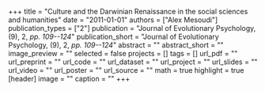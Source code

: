 +++
title = "Culture and the Darwinian Renaissance in the social sciences and humanities"
date = "2011-01-01"
authors = ["Alex Mesoudi"]
publication_types = ["2"]
publication = "Journal of Evolutionary Psychology, (9), 2, _pp. 109--124_"
publication_short = "Journal of Evolutionary Psychology, (9), 2, _pp. 109--124_"
abstract = ""
abstract_short = ""
image_preview = ""
selected = false
projects = []
tags = []
url_pdf = ""
url_preprint = ""
url_code = ""
url_dataset = ""
url_project = ""
url_slides = ""
url_video = ""
url_poster = ""
url_source = ""
math = true
highlight = true
[header]
image = ""
caption = ""
+++
